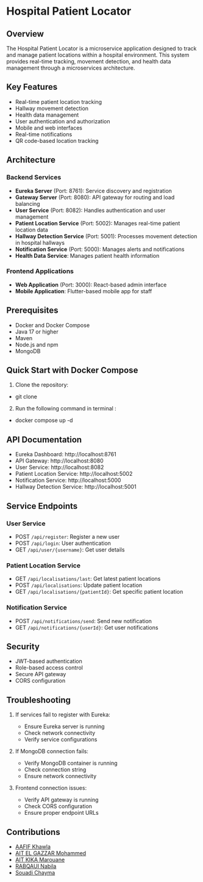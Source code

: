 # Hospital Patient Locator

## Overview
The Hospital Patient Locator is a microservice application designed to track and manage patient locations within a hospital environment. This system provides real-time tracking, movement detection, and health data management through a microservices architecture.

## Key Features
- Real-time patient location tracking
- Hallway movement detection
- Health data management
- User authentication and authorization
- Mobile and web interfaces
- Real-time notifications
- QR code-based location tracking

## Architecture

### Backend Services
- **Eureka Server** (Port: 8761): Service discovery and registration
- **Gateway Server** (Port: 8080): API gateway for routing and load balancing
- **User Service** (Port: 8082): Handles authentication and user management
- **Patient Location Service** (Port: 5002): Manages real-time patient location data
- **Hallway Detection Service** (Port: 5001): Processes movement detection in hospital hallways
- **Notification Service** (Port: 5000): Manages alerts and notifications
- **Health Data Service**: Manages patient health information

### Frontend Applications
- **Web Application** (Port: 3000): React-based admin interface
- **Mobile Application**: Flutter-based mobile app for staff

## Prerequisites
- Docker and Docker Compose
- Java 17 or higher
- Maven
- Node.js and npm
- MongoDB

## Quick Start with Docker Compose

1. Clone the repository:
- git clone 
2. Run the following command in terminal :
- docker compose up -d
  
## API Documentation
- Eureka Dashboard: http://localhost:8761
- API Gateway: http://localhost:8080
- User Service: http://localhost:8082
- Patient Location Service: http://localhost:5002
- Notification Service: http://localhost:5000
- Hallway Detection Service: http://localhost:5001

## Service Endpoints

### User Service
- POST `/api/register`: Register a new user
- POST `/api/login`: User authentication
- GET `/api/user/{username}`: Get user details

### Patient Location Service
- GET `/api/localisations/last`: Get latest patient locations
- POST `/api/localisations`: Update patient location
- GET `/api/localisations/{patientId}`: Get specific patient location

### Notification Service
- POST `/api/notifications/send`: Send new notification
- GET `/api/notifications/{userId}`: Get user notifications

## Security
- JWT-based authentication
- Role-based access control
- Secure API gateway
- CORS configuration

## Troubleshooting
1. If services fail to register with Eureka:
   - Ensure Eureka server is running
   - Check network connectivity
   - Verify service configurations

2. If MongoDB connection fails:
   - Verify MongoDB container is running
   - Check connection string
   - Ensure network connectivity

3. Frontend connection issues:
   - Verify API gateway is running
   - Check CORS configuration
   - Ensure proper endpoint URLs

## Contributions 
- [AAFIF Khawla](https://github.com/KhawlaAAFIF)
- [AIT EL GAZZAR Mohammed](https://github.com/MohammedAitelgazzar)
- [AIT KIKA Marouane](https://github.com/Marouane124)
- [RABQAUI Nabila](https://github.com/nabilarabqaoui)
- [Souadi Chayma](https://github.com/Chayma-05) 
